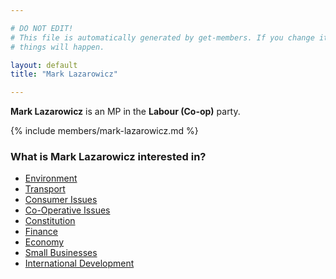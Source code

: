 ```yaml
---

# DO NOT EDIT!
# This file is automatically generated by get-members. If you change it, bad
# things will happen.

layout: default
title: "Mark Lazarowicz"

---
```


**Mark Lazarowicz** is an MP in the **Labour (Co-op)** party.

{% include members/mark-lazarowicz.md %}

### What is Mark Lazarowicz interested in?


* [Environment](/interests/environment.html)
* [Transport](/interests/transport.html)
* [Consumer Issues](/interests/consumer-issues.html)
* [Co-Operative Issues](/interests/co-operative-issues.html)
* [Constitution](/interests/constitution.html)
* [Finance](/interests/finance.html)
* [Economy](/interests/economy.html)
* [Small Businesses](/interests/small-businesses.html)
* [International Development](/interests/international-development.html)
